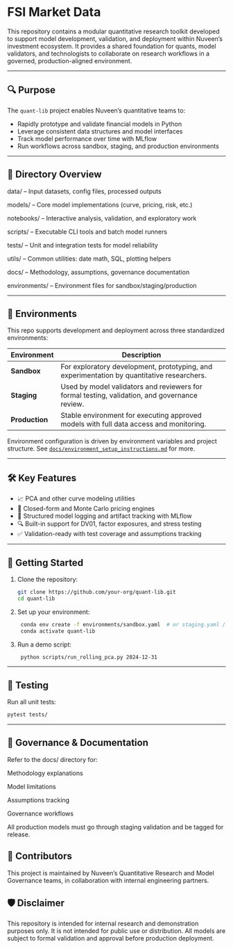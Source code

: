 # FSI Market Data

This repository contains a modular quantitative research toolkit developed to support model development, validation, and deployment within Nuveen’s investment ecosystem. It provides a shared foundation for quants, model validators, and technologists to collaborate on research workflows in a governed, production-aligned environment.  

---

## 🔍 Purpose

The `quant-lib` project enables Nuveen’s quantitative teams to:
- Rapidly prototype and validate financial models in Python 
- Leverage consistent data structures and model interfaces
- Track model performance over time with MLflow
- Run workflows across sandbox, staging, and production environments

---

## 📁 Directory Overview
data/ – Input datasets, config files, processed outputs

models/ – Core model implementations (curve, pricing, risk, etc.)

notebooks/ – Interactive analysis, validation, and exploratory work

scripts/ – Executable CLI tools and batch model runners

tests/ – Unit and integration tests for model reliability

utils/ – Common utilities: date math, SQL, plotting helpers

docs/ – Methodology, assumptions, governance documentation

environments/ – Environment files for sandbox/staging/production



---

## 🚦 Environments

This repo supports development and deployment across three standardized environments:

| Environment | Description |
|-------------|-------------|
| **Sandbox** | For exploratory development, prototyping, and experimentation by quantitative researchers. |
| **Staging** | Used by model validators and reviewers for formal testing, validation, and governance review. |
| **Production** | Stable environment for executing approved models with full data access and monitoring. |

Environment configuration is driven by environment variables and project structure. See [`docs/environment_setup_instructions.md`](docs/environment_setup_instructions.md) for more.

---

## 🛠️ Key Features

- 📈 PCA and other curve modeling utilities
- 🧮 Closed-form and Monte Carlo pricing engines
- 🧾 Structured model logging and artifact tracking with MLflow
- 🔍 Built-in support for DV01, factor exposures, and stress testing
- ✅ Validation-ready with test coverage and assumptions tracking

---

## 🚀 Getting Started

1. Clone the repository:
   ```bash
   git clone https://github.com/your-org/quant-lib.git
   cd quant-lib
2. Set up your environment:
   ```bash
    conda env create -f environments/sandbox.yaml  # or staging.yaml / production.yaml
    conda activate quant-lib
3. Run a demo script:
   ```bash
    python scripts/run_rolling_pca.py 2024-12-31

---

## 🧪 Testing

Run all unit tests:
  ```bash
  pytest tests/
  ```

---

## 📄 Governance & Documentation

Refer to the docs/ directory for:

Methodology explanations

Model limitations

Assumptions tracking

Governance workflows

All production models must go through staging validation and be tagged for release.

## 👥 Contributors
This project is maintained by Nuveen’s Quantitative Research and Model Governance teams, in collaboration with internal engineering partners.

## 🛡️ Disclaimer
This repository is intended for internal research and demonstration purposes only. It is not intended for public use or distribution. All models are subject to formal validation and approval before production deployment.
